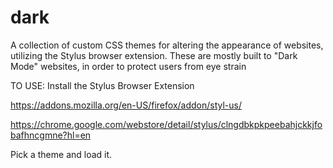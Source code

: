 # dark
A collection of custom CSS themes for altering the appearance of websites, utilizing the Stylus browser extension.
These are mostly built to "Dark Mode" websites, in order to protect users from eye strain

TO USE:
Install the Stylus Browser Extension

https://addons.mozilla.org/en-US/firefox/addon/styl-us/

https://chrome.google.com/webstore/detail/stylus/clngdbkpkpeebahjckkjfobafhncgmne?hl=en

Pick a theme and load it.
